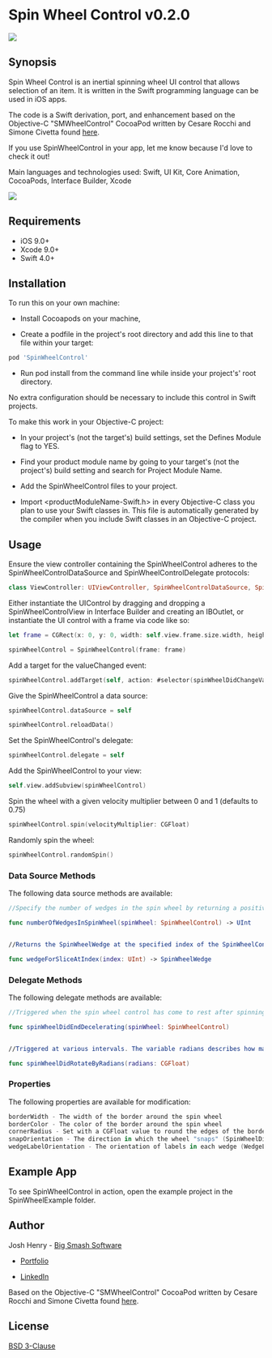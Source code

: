 # Spin Wheel Control v0.2.0

<img src="spinwheelcontrol-logo.jpg?raw=true">

## Synopsis

Spin Wheel Control is an inertial spinning wheel UI control that allows selection of an item. It is written in the Swift programming language can be used in iOS apps.

The code is a Swift derivation, port, and enhancement based on the Objective-C "SMWheelControl" CocoaPod written by Cesare Rocchi and Simone Civetta found [here](https://cocoapods.org/pods/SMWheelControl).

If you use SpinWheelControl in your app, let me know because I'd love to check it out! 

Main languages and technologies used: Swift, UI Kit, Core Animation, CocoaPods, Interface Builder, Xcode

<img src="spinwheelcontrol-demo.gif?raw=true">

## Requirements

* iOS 9.0+
* Xcode 9.0+
* Swift 4.0+

## Installation 

To run this on your own machine: 

* Install Cocoapods on your machine, 

* Create a podfile in the project's root directory and add this line to that file within your target:

```ruby
pod 'SpinWheelControl'
```

* Run pod install from the command line while inside your project's' root directory.

No extra configuration should be necessary to include this control in Swift projects.

To make this work in your Objective-C project:

* In your project's (not the target's) build settings, set the Defines Module flag to YES.

* Find your product module name by going to your target's (not the project's) build setting and search for Project Module Name.

* Add the SpinWheelControl files to your project.

* Import <productModuleName-Swift.h> in every Objective-C class you plan to use your Swift classes in. This file is automatically generated by the compiler when you include Swift classes in an Objective-C project.


## Usage

Ensure the view controller containing the SpinWheelControl adheres to the SpinWheelControlDataSource and SpinWheelControlDelegate protocols:

```swift
class ViewController: UIViewController, SpinWheelControlDataSource, SpinWheelControlDelegate
```


Either instantiate the UIControl by dragging and dropping a SpinWheelControlView in Interface Builder and creating an IBOutlet, or instantiate the UI control with a frame via code like so:

```swift
let frame = CGRect(x: 0, y: 0, width: self.view.frame.size.width, height: self.view.frame.size.width)

spinWheelControl = SpinWheelControl(frame: frame)
```


Add a target for the valueChanged event:

```swift
spinWheelControl.addTarget(self, action: #selector(spinWheelDidChangeValue), for: UIControlEvents.valueChanged)
```


Give the SpinWheelControl a data source:

```swift
spinWheelControl.dataSource = self

spinWheelControl.reloadData()
```


Set the SpinWheelControl's delegate:

```swift
spinWheelControl.delegate = self
```


Add the SpinWheelControl to your view:

```swift
self.view.addSubview(spinWheelControl)
```

Spin the wheel with a given velocity multiplier between 0 and 1 (defaults to 0.75)
```Swift
spinWheelControl.spin(velocityMultiplier: CGFloat)
```

Randomly spin the wheel:

```Swift
spinWheelControl.randomSpin()
```


### Data Source Methods

The following data source methods are available:

```swift
//Specify the number of wedges in the spin wheel by returning a positive value that is greater than 1

func numberOfWedgesInSpinWheel(spinWheel: SpinWheelControl) -> UInt


//Returns the SpinWheelWedge at the specified index of the SpinWheelControl

func wedgeForSliceAtIndex(index: UInt) -> SpinWheelWedge
```


### Delegate Methods


The following delegate methods are available:

```swift
//Triggered when the spin wheel control has come to rest after spinning.

func spinWheelDidEndDecelerating(spinWheel: SpinWheelControl)


//Triggered at various intervals. The variable radians describes how many radians the spin wheel control has moved since the last time this method was called.

func spinWheelDidRotateByRadians(radians: CGFloat)
```

### Properties


The following properties are available for modification:

```swift
borderWidth - The width of the border around the spin wheel
borderColor - The color of the border around the spin wheel
cornerRadius - Set with a CGFloat value to round the edges of the border around the spin wheel
snapOrientation - The direction in which the wheel "snaps" (SpinWheelDirection.up, SpinWheelDirection.right, SpinWheelDirection.down, or SpinWheelDirection.left)
wedgeLabelOrientation - The orientation of labels in each wedge (WedgeLabelOrientation.inOut or WedgeLabelOrientation.around)
```


## Example App

To see SpinWheelControl in action, open the example project in the SpinWheelExample folder.


## Author

Josh Henry - [Big Smash Software](http://www.bigsmashsoftware.com)

* [Portfolio](http://www.joshhenry.info)

* [LinkedIn](https://www.linkedin.com/in/joshdhenry)

Based on the Objective-C "SMWheelControl" CocoaPod written by Cesare Rocchi and Simone Civetta found [here](https://cocoapods.org/pods/SMWheelControl).


## License
[BSD 3-Clause](http://opensource.org/licenses/BSD-3-Clause)
